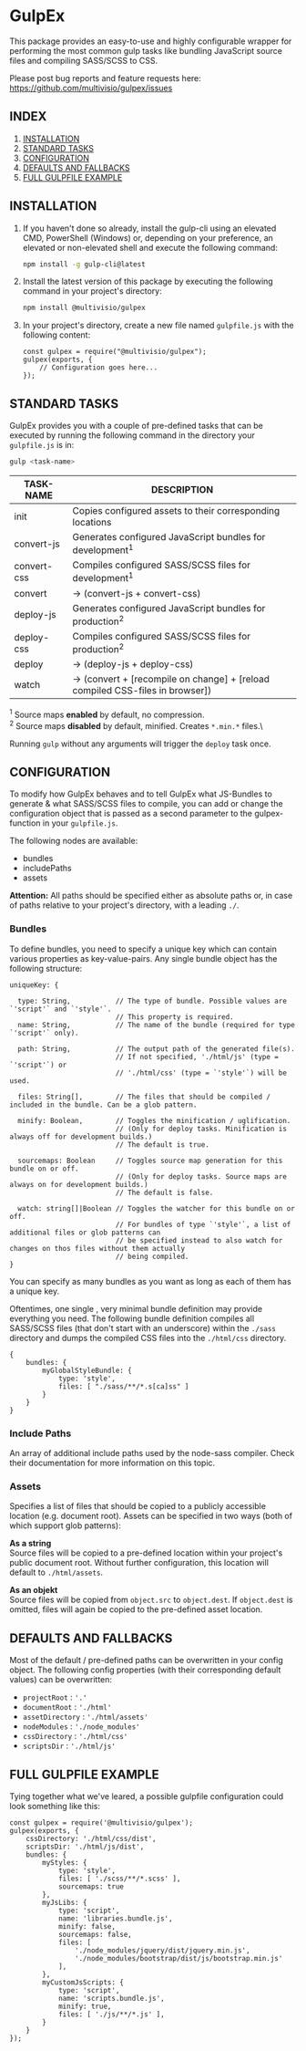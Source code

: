 # GulpEx
This package provides an easy-to-use and highly configurable wrapper for performing the most common gulp tasks like bundling JavaScript source files and compiling SASS/SCSS to CSS.

Please post bug reports and feature requests here: https://github.com/multivisio/gulpex/issues

## INDEX
1. [INSTALLATION](#installation)
1. [STANDARD TASKS](#standard-tasks)
1. [CONFIGURATION](#configuration)
1. [DEFAULTS AND FALLBACKS](#defaults-and-fallbacks)
1. [FULL GULPFILE EXAMPLE](#full-gulpfile-example)

## INSTALLATION
1. If you haven't done so already, install the gulp-cli using an elevated CMD, PowerShell (Windows) or, depending on your preference, an elevated or non-elevated shell and execute the following command: 
    ```sh
    npm install -g gulp-cli@latest
    ```
1. Install the latest version of this package by executing the following command in your project's directory: 
    ```sh
    npm install @multivisio/gulpex
    ```
1. In your project's directory, create a new file named `gulpfile.js` with the following content: 
    ```node
    const gulpex = require("@multivisio/gulpex");
    gulpex(exports, {
        // Configuration goes here...
    });
    ```

## STANDARD TASKS
GulpEx provides you with a couple of pre-defined tasks that can be executed by running the following command in the directory your `gulpfile.js` is in:
```sh
gulp <task-name>
```

TASK-NAME | DESCRIPTION
-----|-------------
init	       | Copies configured assets to their corresponding locations
convert-js  | Generates configured JavaScript bundles for development<sup>1</sup>
convert-css | Compiles configured SASS/SCSS files for development<sup>1</sup>
convert     | &rarr; (convert-js + convert-css)
deploy-js   | Generates configured JavaScript bundles for production<sup>2</sup>
deploy-css  | Compiles configured SASS/SCSS files for production<sup>2</sup>
deploy      | &rarr; (deploy-js + deploy-css)
watch       | &rarr; (convert + [recompile on change] + [reload compiled CSS-files in browser])

<sup>1</sup>&nbsp;Source maps **enabled** by default, no compression.\
<sup>2</sup>&nbsp;Source maps **disabled** by default, minified. Creates `*.min.*` files.\

Running `gulp` without any arguments will trigger the `deploy` task once.

## CONFIGURATION

To modify how GulpEx behaves and to tell GulpEx what JS-Bundles to generate & what SASS/SCSS files to compile, you can add or change the configuration object that is passed as a second parameter to the gulpex-function in your `gulpfile.js`.

The following nodes are available:

 - bundles
 - includePaths
 - assets

**Attention:** All paths should be specified either as absolute paths or, in case of paths relative to your project's directory, with a leading `./`.

### Bundles
To define bundles, you need to specify a unique key which can contain various properties as key-value-pairs.
Any single bundle object has the following structure:

```
uniqueKey: {
  
  type: String,           // The type of bundle. Possible values are `'script'` and `'style'`.
                          // This property is required.
  name: String,           // The name of the bundle (required for type `'script'` only).
  
  path: String,           // The output path of the generated file(s).
                          // If not specified, './html/js' (type = `'script'`) or 
                          // './html/css' (type = `'style'`) will be used.
  
  files: String[],        // The files that should be compiled / included in the bundle. Can be a glob pattern.
  
  minify: Boolean,        // Toggles the minification / uglification.
                          // (Only for deploy tasks. Minification is always off for development builds.)
                          // The default is true.
                    
  sourcemaps: Boolean     // Toggles source map generation for this bundle on or off.
                          // (Only for deploy tasks. Source maps are always on for development builds.)
                          // The default is false.
                     
  watch: string[]|Boolean // Toggles the watcher for this bundle on or off. 
                          // For bundles of type `'style'`, a list of additional files or glob patterns can
                          // be specified instead to also watch for changes on thos files without them actually
                          // being compiled.
}
```

You can specify as many bundles as you want as long as each of them has a unique key.

Oftentimes, one single , very minimal bundle definition may provide everything you need.
The following bundle definition compiles all SASS/SCSS files (that don't start with an underscore) 
within the `./sass` directory and dumps the compiled CSS files into the `./html/css` directory.

```
{
    bundles: {
        myGlobalStyleBundle: {
            type: 'style',
            files: [ "./sass/**/*.s[ca]ss" ]
        }
    }
}
```

### Include Paths
An array of additional include paths used by the node-sass compiler. 
Check their documentation for more information on this topic.

### Assets
Specifies a list of files that should be copied to a publicly accessible location (e.g. document root).
Assets can be specified in two ways (both of which support glob patterns):

**As a string**\
Source files will be copied to a pre-defined location within your project's public document root.
Without further configuration, this location will default to `./html/assets`.

**As an objekt**\
Source files will be copied from `object.src` to `object.dest`. If `object.dest` is omitted, files will again be copied to the pre-defined asset location.

## DEFAULTS AND FALLBACKS
Most of the default / pre-defined paths can be overwritten in your config object.
The following config properties (with their corresponding default values) can be overwritten:

 - `projectRoot` : `'.'`
 - `documentRoot` : `'./html'`
 - `assetDirectory` : `'./html/assets'`
 - `nodeModules` : `'./node_modules'`
 - `cssDirectory` : `'./html/css'`
 - `scriptsDir` : `'./html/js'`

## FULL GULPFILE EXAMPLE
Tying together what we've leared, a possible gulpfile configuration could look something like this:

```node
const gulpex = require('@multivisio/gulpex');
gulpex(exports, {
    cssDirectory: './html/css/dist',
    scriptsDir: './html/js/dist',
    bundles: {
        myStyles: {
            type: 'style',
            files: [ './scss/**/*.scss' ],
            sourcemaps: true
        },
        myJsLibs: {
            type: 'script',
            name: 'libraries.bundle.js',
            minify: false,
            sourcemaps: false,
            files: [
                './node_modules/jquery/dist/jquery.min.js',
                './node_modules/bootstrap/dist/js/bootstrap.min.js'
            ],
        },
        myCustomJsScripts: {
            type: 'script',
            name: 'scripts.bundle.js',
            minify: true,
            files: [ './js/**/*.js' ],
        }
    }
});
```
